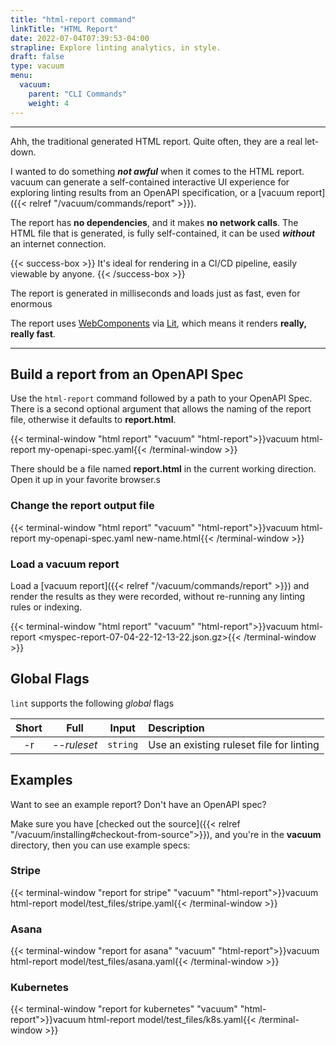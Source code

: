 ```yaml
---
title: "html-report command"
linkTitle: "HTML Report"
date: 2022-07-04T07:39:53-04:00
strapline: Explore linting analytics, in style.
draft: false
type: vacuum
menu:
  vacuum:
    parent: "CLI Commands"
    weight: 4
---
```


---

Ahh, the traditional generated HTML report. Quite often, they are a real let-down.

I wanted to do something **_not awful_** when it comes to the HTML report. vacuum can generate a self-contained
interactive UI experience for exploring linting results from an OpenAPI specification, or a 
[vacuum report]({{< relref "/vacuum/commands/report" >}}).

The report has **no dependencies**, and it makes **no network calls**. The HTML file that is generated, is fully 
self-contained, it can be used **_without_** an internet connection.


{{< success-box >}}
It's ideal for rendering in a CI/CD pipeline, easily viewable by anyone.
{{< /success-box >}}

The report is generated in milliseconds and loads just as fast, even for enormous 

The report uses [WebComponents](https://www.webcomponents.org/) via [Lit](https://lit.dev/), which means
it renders **really, really fast**.

---

## Build a report from an OpenAPI Spec

Use the `html-report` command followed by a path to your OpenAPI Spec. There is a second optional argument
that allows the naming of the report file, otherwise it defaults to **report.html**.

{{< terminal-window
"html report"
"vacuum"
"html-report">}}vacuum html-report my-openapi-spec.yaml{{< /terminal-window >}} 

There should be a file named **report.html** in the current working direction. Open it up in your favorite browser.s

### Change the report output file

{{< terminal-window
"html report"
"vacuum"
"html-report">}}vacuum html-report my-openapi-spec.yaml new-name.html{{< /terminal-window >}}

### Load a vacuum report

Load a [vacuum report]({{< relref "/vacuum/commands/report" >}}) and render the results as they were recorded,
without re-running any linting rules or indexing.

{{< terminal-window
"html report"
"vacuum"
"html-report">}}vacuum html-report &lt;myspec-report-07-04-22-12-13-22.json.gz&gt;{{< /terminal-window >}}

## Global Flags

`lint` supports the following _global_ flags

| Short |     Full     |  Input   | Description                                       |
|:-----:|:------------:|:--------:|:--------------------------------------------------|
|  -r   | _--ruleset_  | `string` | Use an existing ruleset file for linting          |

## Examples

Want to see an example report? Don't have an OpenAPI spec? 

Make sure you have [checked out the source]({{< relref "/vacuum/installing#checkout-from-source">}}), and 
you're in the **vacuum** directory, then you can use example specs:

### Stripe

{{< terminal-window
"report for stripe"
"vacuum"
"html-report">}}vacuum html-report model/test_files/stripe.yaml{{< /terminal-window >}}


### Asana

{{< terminal-window
"report for asana"
"vacuum"
"html-report">}}vacuum html-report model/test_files/asana.yaml{{< /terminal-window >}}

### Kubernetes

{{< terminal-window
"report for kubernetes"
"vacuum"
"html-report">}}vacuum html-report model/test_files/k8s.yaml{{< /terminal-window >}}

